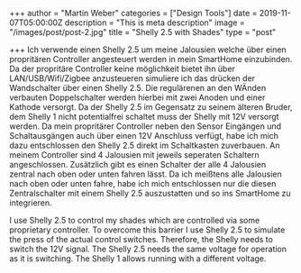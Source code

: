 +++
author = "Martin Weber"
categories = ["Design Tools"]
date = 2019-11-07T05:00:00Z
description = "This is meta description"
image = "/images/post/post-2.jpg"
title = "Shelly 2.5 with Shades"
type = "post"

+++
Ich verwende einen Shelly 2.5 um meine Jalousien welche über einen propritären Controller angesteuert werden in mein SmartHome einzubinden. Da der propritäre Controller keine möglichkeit bietet ihn über LAN/USB/Wifi/Zigbee anzusteueren simuliere ich das drücken der Wandschalter über einen Shelly 2.5. Die regulärenen an den WÄnden verbauten Doppelschalter werden hierbei mit zwei Anoden und einer Kathode versorgt. Da der Shelly 2.5 im Gegensatz zu seinem älteren Bruder, dem Shelly 1 nicht potentialfrei schaltet muss der Shelly mit 12V versorgt werden. Da mein propritärer Controller neben den Sensor Eingängen und Schaltausgängen auch über einen 12V Anschluss verfügt, habe ich mich dazu entschlossen den Shelly 2.5 direkt im Schaltkasten zuverbauen. An meinem Controller sind 4 Jalousien mit jeweils seperaten Schaltern angeschlossen. Zusätzlich gibt es einen Schalter der alle 4 Jalousien zentral nach oben oder unten fahren lässt. Da ich meißtens alle Jalousien nach oben oder unten fahre, habe ich mich entschlossen nur die diesen Zentralschalter mit einem Shelly 2.5 auszustatten und so ins SmartHome zu integrieren. 

I use Shelly 2.5 to control my shades which are controlled via some proprietary controller. To overcome this barrier I use Shelly 2.5 to simulate the press of the actual control switches. Therefore, the Shelly needs to switch the 12V signal. The Shelly 2.5 needs the same voltage for operation as it is switching. The Shelly 1 allows running with a different voltage.